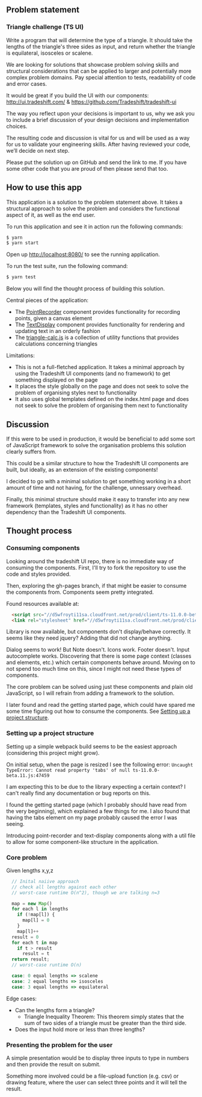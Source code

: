 ## Problem statement

### Triangle challenge (TS UI)

Write a program that will determine the type of a triangle. It should take the lengths of the triangle's three sides as input, and return whether the triangle is equilateral, isosceles or scalene.

We are looking for solutions that showcase problem solving skills and structural considerations that can be applied to larger and potentially more complex problem domains. Pay special attention to tests, readability of code and error cases.

It would be great if you build the UI with our components: 
http://ui.tradeshift.com/ & https://github.com/Tradeshift/tradeshift-ui

The way you reflect upon your decisions is important to us, why we ask you to include a brief discussion of your design decisions and implementation choices.

The resulting code and discussion is vital for us and will be used as a way for us to validate your engineering skills. After having reviewed your code, we’ll decide on next step.

Please put the solution up on GitHub and send the link to me. If you have some other code that you are proud of then please send that too.

## How to use this app

This application is a solution to the problem statement above. It takes a structural approach to solve the problem and considers the functional aspect of it, as well as the end user.

To run this application and see it in action run the following commands:

```sh
$ yarn
$ yarn start
```

Open up [http://localhost:8080/](http://localhost:8080/) to see the running application.

To run the test suite, run the following command:
```sh
$ yarn test
```

Below you will find the thought process of building this solution.

Central pieces of the application:
- The [PointRecorder](https://github.com/mlunoe/tradeshift-ui/blob/master/src/components/point-recorder/point-recorder.js) component provides functionality for recording points, given a canvas element
- The [TextDisplay](https://github.com/mlunoe/tradeshift-ui/blob/master/src/components/text-display/text-display.js) component provides functionality for rendering and updating text in an orderly fashion
- The [triangle-calc.js](https://github.com/mlunoe/tradeshift-ui/blob/master/src/utils/triangle-calc.js) is a collection of utility functions that provides calculations concerning triangles

Limitations:
- This is not a full-fletched application. It takes a minimal approach by using the Tradeshift UI components (and no framework) to get something displayed on the page
- It places the style globally on the page and does not seek to solve the problem of organising styles next to functionality
- It also uses global templates defined on the index.html page and does not seek to solve the problem of organising them next to functionality

## Discussion

If this were to be used in production, it would be beneficial to add some sort of JavaScript framework to solve the organisation problems this solution clearly suffers from.

This could be a similar structure to how the Tradeshift UI components are built, but ideally, as an extension of the existing components!

I decided to go with a minimal solution to get something working in a short amount of time and not having, for the challenge, unnessary overhead.

Finally, this minimal structure should make it easy to transfer into any new framework (templates, styles and functionality) as it has no other dependency than the Tradeshift UI components.

## Thought process

### Consuming components

Looking around the tradeshift UI repo, there is no immediate way of consuming the components.
First, I'll try to fork the repository to use the code and styles provided.

Then, exploring the gh-pages branch, if that might be easier to consume the components from. Components seem pretty integrated.

Found resources available at:
```html
  <script src="//d5wfroyti11sa.cloudfront.net/prod/client/ts-11.0.0-beta.11.min.js"></script>
  <link rel="stylesheet" href="//d5wfroyti11sa.cloudfront.net/prod/client/ts-11.0.0-beta.11.min.css"/>
```

Library is now available, but components don't display/behave correctly.
It seems like they need jquery? Adding that did not change anything.

Dialog seems to work! But Note doesn't. Icons work. Footer doesn't. Input autocomplete works.
Discovering that there is some page context (classes and elements, etc.) which certain components behave around.
Moving on to not spend too much time on this, since I might not need these types of components.

The core problem can be solved using just these components and plain old JavaScript, so I will refrain from adding a framework to the solution.

I later found and read the getting started page, which could have spared me some time figuring out how to consume the components. See [Setting up a project structure](https://github.com/mlunoe/tradeshift-ui/tree/master#setting-up-a-project-structure).

### Setting up a project structure

Setting up a simple webpack build seems to be the easiest approach (considering this project might grow).

On initial setup, when the page is resized I see the following error:
`Uncaught TypeError: Cannot read property 'tabs' of null ts-11.0.0-beta.11.js:47459`

I am expecting this to be due to the library expecting a certain context? I can't really find any documentation or bug reports on this.

I found the getting started page (which I probably should have read from the very beginning), which explained a few things for me.
I also found that having the tabs element on my page probably caused the error I was seeing.

Introducing point-recorder and text-display components along with a util file to allow for some component-like structure in the application.

### Core problem

Given lengths x,y,z
```js
  // Inital naiive approach
  // check all lengths against each other
  // worst-case runtime O(n^2), though we are talking n=3

  map = new Map()
  for each l in lengths
    if (!map[l]) {
      map[l] = 0
    }
    map[l]++
  result = 0
  for each t in map
    if t > result
      result = t
  return result;
  // worst-case runtime O(n)

  case: 0 equal lengths => scalene
  case: 2 equal lengths => isosceles
  case: 3 equal lengths => equilateral
```

Edge cases:
- Can the lengths form a triangle?
  - Triangle Inequality Theorem: This theorem simply states that the sum of two sides of a triangle must be greater than the third side.
- Does the input hold more or less than three lengths?

### Presenting the problem for the user

A simple presentation would be to display three inputs to type in numbers and then provide the result on submit.

Something more involved could be a file-upload function (e.g. csv) or drawing feature, where the user can select three points and it will tell the result.
